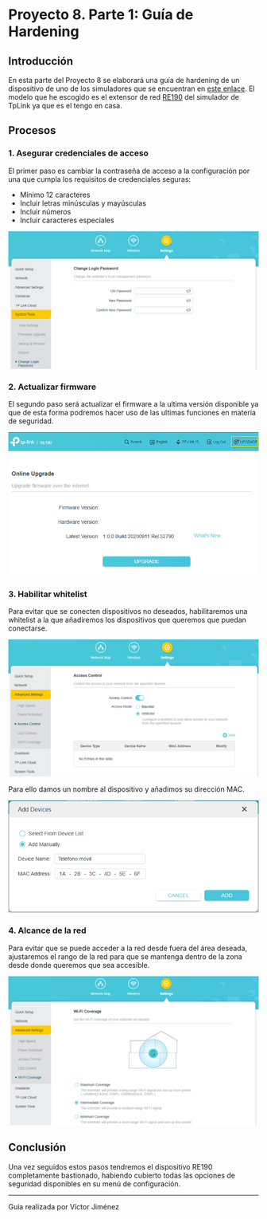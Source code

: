 # Proyecto 8. Parte 1: Guía de Hardening

## Introducción

En esta parte del Proyecto 8 se elaborará una guía de hardening de un dispositivo de uno de los simuladores que se encuentran en [este enlace](https://routersecurity.org/resources.php). El modelo que he escogido es el extensor de red [RE190](https://emulator.tp-link.com/re190-eu-v5/index.html#firmwareCloud) del simulador de TpLink ya que es el tengo en casa.

## Procesos

### 1. Asegurar credenciales de acceso

El primer paso es cambiar la contraseña de acceso a la configuración por una que cumpla los requisitos de credenciales seguras:

- Mínimo 12 caracteres
- Incluir letras minúsculas y mayúsculas
- Incluir números
- Incluir caracteres especiales

![1-ChangePassword.png](./img/1-ChangePassword.png)

### 2. Actualizar firmware

El segundo paso será actualizar el firmware a la ultima versión disponible ya que de esta forma podremos hacer uso de las ultimas funciones en materia de seguridad.

![2-UpgradeButtonHeader.png](./img/2-UpgradeButtonHeader.png)

![3-UpgradeFirmware.png](./img/3-UpgradeFirmware.png)

### 3. Habilitar whitelist

Para evitar que se conecten dispositivos no deseados, habilitaremos una whitelist a la que añadiremos los dispositivos que queremos que puedan conectarse.

![4-SetWhitelist.png](./img/4-SetWhitelist.png)

Para ello damos un nombre al dispositivo y añadimos su dirección MAC.

![5-AddDeviceMAC.png](./img/5-AddDeviceMAC.png)

### 4. Alcance de la red

Para evitar que se puede acceder a la red desde fuera del área deseada, ajustaremos el rango de la red para que se mantenga dentro de la zona desde donde queremos que sea accesible.

![6-WiFiCoverage.png](./img/6-WiFiCoverage.png)

## Conclusión

Una vez seguidos estos pasos tendremos el dispositivo RE190 completamente bastionado, habiendo cubierto todas las opciones de seguridad disponibles en su menú de configuración.

---

Guía realizada por Víctor Jiménez
